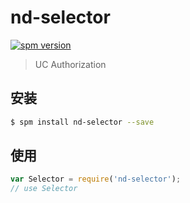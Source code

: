 # nd-selector

[![spm version](http://spm.crossjs.com/badge/nd-selector)](http://spm.crossjs.com/package/nd-selector)

> UC Authorization

## 安装

```bash
$ spm install nd-selector --save
```

## 使用

```js
var Selector = require('nd-selector');
// use Selector
```
